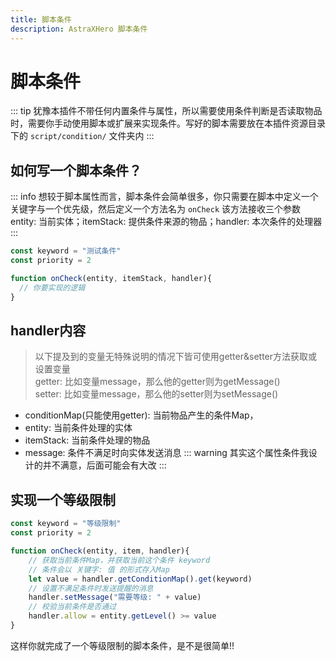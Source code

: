 ```yaml
---
title: 脚本条件
description: AstraXHero 脚本条件
---
```

# 脚本条件
::: tip
犹豫本插件不带任何内置条件与属性，所以需要使用条件判断是否读取物品时，需要你手动使用脚本或扩展来实现条件。写好的脚本需要放在本插件资源目录下的 `script/condition/` 文件夹内
:::
## 如何写一个脚本条件？
::: info
想较于脚本属性而言，脚本条件会简单很多，你只需要在脚本中定义一个关键字与一个优先级，然后定义一个方法名为 `onCheck` 该方法接收三个参数 entity: 当前实体；itemStack: 提供条件来源的物品；handler: 本次条件的处理器
:::
```js
const keyword = "测试条件"
const priority = 2

function onCheck(entity, itemStack, handler){
  // 你要实现的逻辑
}
```
## handler内容
> 以下提及到的变量无特殊说明的情况下皆可使用getter&setter方法获取或设置变量  
getter: 比如变量message，那么他的getter则为getMessage()  
setter: 比如变量message，那么他的setter则为setMessage()
- conditionMap(只能使用getter): 当前物品产生的条件Map，
- entity: 当前条件处理的实体
- itemStack: 当前条件处理的物品
- message: 条件不满足时向实体发送消息
::: warning
其实这个属性条件我设计的并不满意，后面可能会有大改
:::
## 实现一个等级限制
```js
const keyword = "等级限制"
const priority = 2

function onCheck(entity, item, handler){
    // 获取当前条件Map，并获取当前这个条件 keyword
    // 条件会以 关键字: 值 的形式存入Map
    let value = handler.getConditionMap().get(keyword)
    // 设置不满足条件时发送提醒的消息
    handler.setMessage("需要等级: " + value)
    // 校验当前条件是否通过
    handler.allow = entity.getLevel() >= value
}
```
这样你就完成了一个等级限制的脚本条件，是不是很简单!!